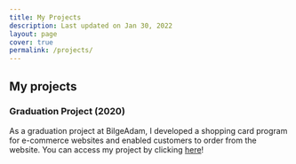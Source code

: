 ```yaml
---
title: My Projects
description: Last updated on Jan 30, 2022
layout: page
cover: true
permalink: /projects/
---
```


## My projects

### Graduation Project (2020)
As a graduation project at BilgeAdam, I developed a shopping card program for e-commerce websites and enabled
customers to order from the website. You can access my project by clicking [here](https://github.com/omerbayrakli/graduationProject)!
